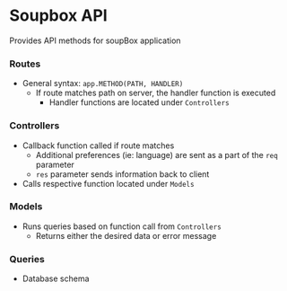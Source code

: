 # Soupbox API
Provides API methods for soupBox application

### Routes
* General syntax: `app.METHOD(PATH, HANDLER)`
   * If route matches path on server, the handler function is executed
      * Handler functions are located under `Controllers`

### Controllers
* Callback function called if route matches
   * Additional preferences (ie: language) are sent as a part of the `req` parameter 
   * `res` parameter sends information back to client
* Calls respective function located under `Models`

### Models
* Runs queries based on function call from `Controllers`
   * Returns either the desired data or error message

### Queries
* Database schema